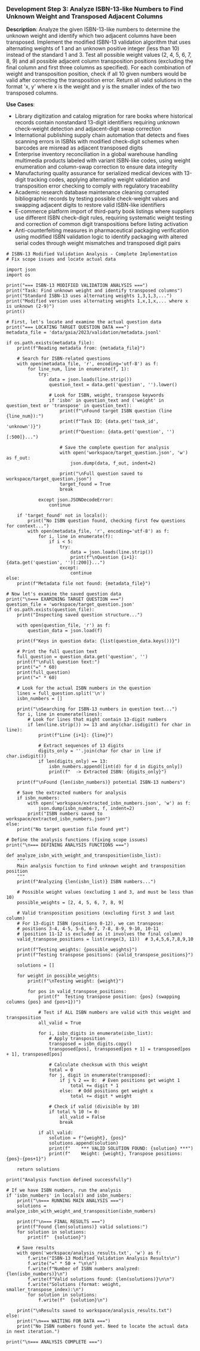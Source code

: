 ### Development Step 3: Analyze ISBN-13-like Numbers to Find Unknown Weight and Transposed Adjacent Columns

**Description**: Analyze the given ISBN-13-like numbers to determine the unknown weight and identify which two adjacent columns have been transposed. Implement the modified ISBN-13 validation algorithm that uses alternating weights of 1 and an unknown positive integer (less than 10) instead of the standard 1 and 3. Test all possible weight values (2, 4, 5, 6, 7, 8, 9) and all possible adjacent column transposition positions (excluding the final column and first three columns as specified). For each combination of weight and transposition position, check if all 10 given numbers would be valid after correcting the transposition error. Return all valid solutions in the format 'x, y' where x is the weight and y is the smaller index of the two transposed columns.

**Use Cases**:
- Library digitization and catalog migration for rare books where historical records contain nonstandard 13-digit identifiers requiring unknown check-weight detection and adjacent-digit swap correction
- International publishing supply chain automation that detects and fixes scanning errors in ISBNs with modified check-digit schemes when barcodes are misread as adjacent transposed digits
- Enterprise inventory reconciliation in a global warehouse handling multimedia products labeled with variant ISBN-like codes, using weight enumeration and column-swap correction to ensure data integrity
- Manufacturing quality assurance for serialized medical devices with 13-digit tracking codes, applying alternating weight validation and transposition error checking to comply with regulatory traceability
- Academic research database maintenance cleaning corrupted bibliographic records by testing possible check-weight values and swapping adjacent digits to restore valid ISBN-like identifiers
- E-commerce platform import of third-party book listings where suppliers use different ISBN check-digit rules, requiring systematic weight testing and correction of common digit transpositions before listing activation
- Anti-counterfeiting measures in pharmaceutical packaging verification using modified ISBN validation logic to identify packaging with altered serial codes through weight mismatches and transposed digit pairs

```
# ISBN-13 Modified Validation Analysis - Complete Implementation
# Fix scope issues and locate actual data

import json
import os

print("=== ISBN-13 MODIFIED VALIDATION ANALYSIS ===")
print("Task: Find unknown weight and identify transposed columns")
print("Standard ISBN-13 uses alternating weights 1,3,1,3,...")
print("Modified version uses alternating weights 1,x,1,x,... where x is unknown (2-9)")
print()

# First, let's locate and examine the actual question data
print("=== LOCATING TARGET QUESTION DATA ===")
metadata_file = 'data/gaia/2023/validation/metadata.jsonl'

if os.path.exists(metadata_file):
    print(f"Reading metadata from: {metadata_file}")
    
    # Search for ISBN-related questions
    with open(metadata_file, 'r', encoding='utf-8') as f:
        for line_num, line in enumerate(f, 1):
            try:
                data = json.loads(line.strip())
                question_text = data.get('question', '').lower()
                
                # Look for ISBN, weight, transpose keywords
                if 'isbn' in question_text and ('weight' in question_text or 'transpose' in question_text):
                    print(f"\nFound target ISBN question (line {line_num}):")
                    print(f"Task ID: {data.get('task_id', 'unknown')}")
                    print(f"Question: {data.get('question', '')[:500]}...")
                    
                    # Save the complete question for analysis
                    with open('workspace/target_question.json', 'w') as f_out:
                        json.dump(data, f_out, indent=2)
                    
                    print("\nFull question saved to workspace/target_question.json")
                    target_found = True
                    break
                    
            except json.JSONDecodeError:
                continue
    
    if 'target_found' not in locals():
        print("No ISBN question found, checking first few questions for context...")
        with open(metadata_file, 'r', encoding='utf-8') as f:
            for i, line in enumerate(f):
                if i < 5:
                    try:
                        data = json.loads(line.strip())
                        print(f"\nQuestion {i+1}: {data.get('question', '')[:200]}...")
                    except:
                        continue
else:
    print(f"Metadata file not found: {metadata_file}")

# Now let's examine the saved question data
print("\n=== EXAMINING TARGET QUESTION ===")
question_file = 'workspace/target_question.json'
if os.path.exists(question_file):
    print("Inspecting saved question structure...")
    
    with open(question_file, 'r') as f:
        question_data = json.load(f)
    
    print(f"Keys in question data: {list(question_data.keys())}")
    
    # Print the full question text
    full_question = question_data.get('question', '')
    print(f"\nFull question text:")
    print("=" * 60)
    print(full_question)
    print("=" * 60)
    
    # Look for the actual ISBN numbers in the question
    lines = full_question.split('\n')
    isbn_numbers = []
    
    print("\nSearching for ISBN-13 numbers in question text...")
    for i, line in enumerate(lines):
        # Look for lines that might contain 13-digit numbers
        if len(line.strip()) >= 13 and any(char.isdigit() for char in line):
            print(f"Line {i+1}: {line}")
            
            # Extract sequences of 13 digits
            digits_only = ''.join(char for char in line if char.isdigit())
            if len(digits_only) == 13:
                isbn_numbers.append([int(d) for d in digits_only])
                print(f"  -> Extracted ISBN: {digits_only}")
    
    print(f"\nFound {len(isbn_numbers)} potential ISBN-13 numbers")
    
    # Save the extracted numbers for analysis
    if isbn_numbers:
        with open('workspace/extracted_isbn_numbers.json', 'w') as f:
            json.dump(isbn_numbers, f, indent=2)
        print("ISBN numbers saved to workspace/extracted_isbn_numbers.json")
else:
    print("No target question file found yet")

# Define the analysis functions (fixing scope issues)
print("\n=== DEFINING ANALYSIS FUNCTIONS ===")

def analyze_isbn_with_weight_and_transposition(isbn_list):
    """
    Main analysis function to find unknown weight and transposition position
    """
    print(f"Analyzing {len(isbn_list)} ISBN numbers...")
    
    # Possible weight values (excluding 1 and 3, and must be less than 10)
    possible_weights = [2, 4, 5, 6, 7, 8, 9]
    
    # Valid transposition positions (excluding first 3 and last column)
    # For 13-digit ISBN (positions 0-12), we can transpose:
    # positions 3-4, 4-5, 5-6, 6-7, 7-8, 8-9, 9-10, 10-11
    # (position 11-12 is excluded as it involves the final column)
    valid_transpose_positions = list(range(3, 11))  # 3,4,5,6,7,8,9,10
    
    print(f"Testing weights: {possible_weights}")
    print(f"Testing transpose positions: {valid_transpose_positions}")
    
    solutions = []
    
    for weight in possible_weights:
        print(f"\nTesting weight: {weight}")
        
        for pos in valid_transpose_positions:
            print(f"  Testing transpose position: {pos} (swapping columns {pos} and {pos+1})")
            
            # Test if ALL ISBN numbers are valid with this weight and transposition
            all_valid = True
            
            for i, isbn_digits in enumerate(isbn_list):
                # Apply transposition
                transposed = isbn_digits.copy()
                transposed[pos], transposed[pos + 1] = transposed[pos + 1], transposed[pos]
                
                # Calculate checksum with this weight
                total = 0
                for j, digit in enumerate(transposed):
                    if j % 2 == 0:  # Even positions get weight 1
                        total += digit * 1
                    else:  # Odd positions get weight x
                        total += digit * weight
                
                # Check if valid (divisible by 10)
                if total % 10 != 0:
                    all_valid = False
                    break
            
            if all_valid:
                solution = f"{weight}, {pos}"
                solutions.append(solution)
                print(f"    *** VALID SOLUTION FOUND: {solution} ***")
                print(f"    Weight: {weight}, Transpose positions: {pos}-{pos+1}")
    
    return solutions

print("Analysis function defined successfully")

# If we have ISBN numbers, run the analysis
if 'isbn_numbers' in locals() and isbn_numbers:
    print("\n=== RUNNING MAIN ANALYSIS ===")
    solutions = analyze_isbn_with_weight_and_transposition(isbn_numbers)
    
    print(f"\n=== FINAL RESULTS ===")
    print(f"Found {len(solutions)} valid solutions:")
    for solution in solutions:
        print(f"  {solution}")
    
    # Save results
    with open('workspace/analysis_results.txt', 'w') as f:
        f.write("ISBN-13 Modified Validation Analysis Results\n")
        f.write("=" * 50 + "\n\n")
        f.write(f"Number of ISBN numbers analyzed: {len(isbn_numbers)}\n")
        f.write(f"Valid solutions found: {len(solutions)}\n\n")
        f.write("Solutions (format: weight, smaller_transpose_index):\n")
        for solution in solutions:
            f.write(f"  {solution}\n")
    
    print("\nResults saved to workspace/analysis_results.txt")
else:
    print("\n=== WAITING FOR DATA ===")
    print("No ISBN numbers found yet. Need to locate the actual data in next iteration.")

print("\n=== ANALYSIS COMPLETE ===")
```